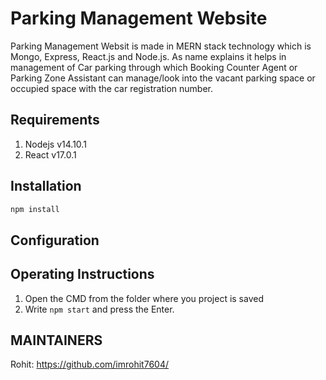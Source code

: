 # Parking Management Website
Parking Management Websit is made in MERN stack technology which is Mongo, Express, React.js and Node.js. As name explains it helps in management of Car parking through which Booking Counter Agent or Parking Zone Assistant can manage/look into the vacant parking space or occupied space with the car registration number.

## Requirements
1) Nodejs v14.10.1
2) React v17.0.1

## Installation
```bash
npm install
```
## Configuration


## Operating Instructions
1. Open the CMD from the folder where you project is saved
2. Write `npm start` and press the Enter.

## MAINTAINERS
Rohit: https://github.com/imrohit7604/
